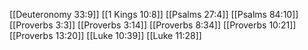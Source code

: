 [[Deuteronomy 33:9]]
[[1 Kings 10:8]]
[[Psalms 27:4]]
[[Psalms 84:10]]
[[Proverbs 3:3]]
[[Proverbs 3:14]]
[[Proverbs 8:34]]
[[Proverbs 10:21]]
[[Proverbs 13:20]]
[[Luke 10:39]]
[[Luke 11:28]]
